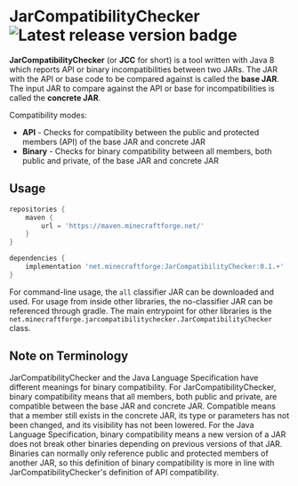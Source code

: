 # JarCompatibilityChecker ![Latest release version badge](https://img.shields.io/maven-metadata/v?color=forestgreen&metadataUrl=https%3A%2F%2Fmaven.minecraftforge.net%2Fnet%2Fminecraftforge%2FJarCompatibilityChecker%2Fmaven-metadata.xml)
**JarCompatibilityChecker** (or **JCC** for short) is a tool written with Java 8 which reports API or binary incompatibilities between two JARs.
The JAR with the API or base code to be compared against is called the **base JAR**.
The input JAR to compare against the API or base for incompatibilities is called the **concrete JAR**.

Compatibility modes:
- **API** - Checks for compatibility between the public and protected members (API) of the base JAR and concrete JAR
- **Binary** - Checks for binary compatibility between all members, both public and private, of the base JAR and concrete JAR

## Usage
```groovy
repositories {
    maven {
        url = 'https://maven.minecraftforge.net/'
    }
}

dependencies {
    implementation 'net.minecraftforge:JarCompatibilityChecker:0.1.+'
}
```

For command-line usage, the `all` classifier JAR can be downloaded and used.
For usage from inside other libraries, the no-classifier JAR can be referenced through gradle.
The main entrypoint for other libraries is the `net.minecraftforge.jarcompatibilitychecker.JarCompatibilityChecker` class.

## Note on Terminology
JarCompatibilityChecker and the Java Language Specification have different meanings for binary compatibility.
For JarCompatibilityChecker, binary compatibility means that all members, both public and private, are compatible between the base JAR and concrete JAR.
Compatible means that a member still exists in the concrete JAR, its type or parameters has not been changed, and its visibility has not been lowered.
For the Java Language Specification, binary compatibility means a new version of a JAR does not break other binaries depending on previous versions of that JAR.
Binaries can normally only reference public and protected members of another JAR,
so this definition of binary compatibility is more in line with JarCompatibilityChecker's definition of API compatibility.